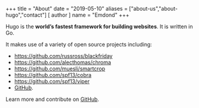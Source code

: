 +++
title = "About"
date = "2019-05-10"
aliases = ["about-us","about-hugo","contact"]
[ author ]
  name = "Emdond"
+++

Hugo is the **world’s fastest framework for building websites**. It is written in Go.

It makes use of a variety of open source projects including:

* https://github.com/russross/blackfriday
* https://github.com/alecthomas/chroma
* https://github.com/muesli/smartcrop
* https://github.com/spf13/cobra
* https://github.com/spf13/viper
* [GitHub](https://github.com/gohugoio).

Learn more and contribute on [GitHub](https://github.com/gohugoio).


